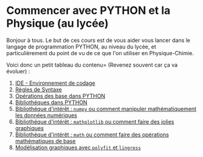 # Commencer avec PYTHON et la Physique (au lycée)

Bonjour à tous. Le but de ces cours est de vous aider vous lancer dans le langage de programmation PYTHON, au niveau du lycée, et particulièrement du point de vu de ce que l'on utiliser en Physique-Chimie. 

Voici donc un petit tableau du contenu= (Revenez souvent car ça va évoluer) : 
1. [IDE - Environnement de codage](commencer-avec-python.md)
2. [Règles de Syntaxe]()
3. [Opérations des base dans PYTHON]()
4. [Bibliothéques dans PYTHON]()
5. [Bibliothéque d'intérêt : `numpy` ou comment manipuler mathématiquement les données numériques]()
6. [Bibliothéque d'intérêt : `mathplotlib` ou comment faire des jolies graphiques]()
7. [Bibliothéque d'intérêt : `math` ou comment faire des opérations mathématiques de base]()
8. [Modélisation graphiques avec `polyfit` et `lingress`](modelisation.md)
